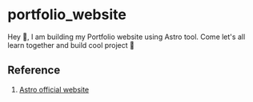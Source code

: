 # portfolio_website

Hey 👋, I am building my Portfolio website using Astro tool. Come let's all learn together and build cool project 🥂

## Reference

1. [Astro official website](https://astro.build/)
